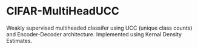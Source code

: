 # CIFAR-MultiHeadUCC
Weakly supervised multiheaded classifer using UCC (unique class counts) and Encoder-Decoder architecture. Implemented using Kernal Density Estimates.
